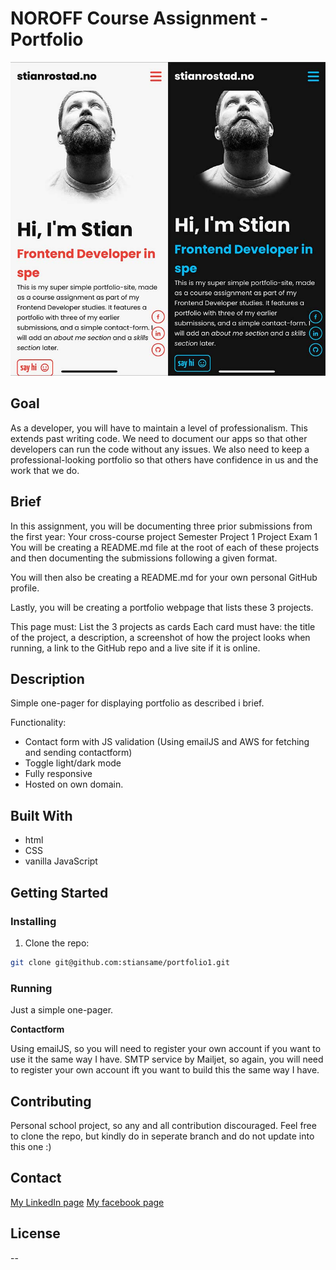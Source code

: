 # NOROFF Course Assignment - Portfolio 

![image](https://github.com/stiansame/portfolio1/blob/main/assets/images/portfolio.jpg?raw=true)

## Goal
As a developer, you will have to maintain a level of professionalism. This extends past writing code. We need to document our apps so that other developers can run the code without any issues. We also need to keep a professional-looking portfolio so that others have confidence in us and the work that we do.

## Brief
In this assignment, you will be documenting three prior submissions from the first year:
Your cross-course project
Semester Project 1
Project Exam 1
You will be creating a README.md file at the root of each of these projects and then documenting the submissions following a given format.

You will then also be creating a README.md for your own personal GitHub profile.

Lastly, you will be creating a portfolio webpage that lists these 3 projects.

This page must:
List the 3 projects as cards
Each card must have:
the title of the project,
a description,
a screenshot of how the project looks when running,
a link to the GitHub repo and a live site if it is online.

## Description

Simple one-pager for displaying portfolio as described i brief.

Functionality:

 - Contact form with JS validation (Using emailJS and AWS for fetching and sending contactform)
 - Toggle light/dark mode
 - Fully responsive
 - Hosted on own domain.


## Built With

-   html
-   CSS
-   vanilla JavaScript

## Getting Started

### Installing


1. Clone the repo:

```bash
git clone git@github.com:stiansame/portfolio1.git
```


### Running

Just a simple one-pager.

<b>Contactform</b><p></p>
Using emailJS, so you will need to register your own account if you want to use it the same way I have.
SMTP service by Mailjet, so again, you will need to register your own account ift you want to build this the same way I have.

## Contributing

Personal school project, so any and all contribution discouraged. Feel free to clone the repo, but kindly do in seperate branch and do not update into this one :)

## Contact

[My LinkedIn page](https://www.linkedin.com/in/stian-rostad-99a90750/)
[My facebook page](https://www.facebook.com/stian.a.rostad)

## License

--

